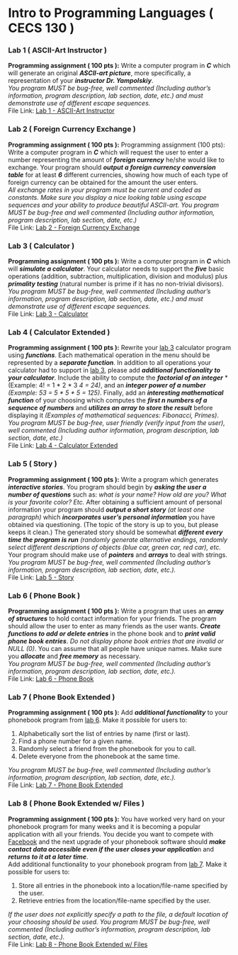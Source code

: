 # Intro to Programming Languages ( CECS 130 )

### Lab 1 ( ASCII-Art Instructor )
**Programming assignment ( 100 pts ):** Write a computer program in ***C*** which will generate an
original ***ASCII-art picture***, more specifically, a representation of your ***instructor Dr.
Yampolskiy***. \
*You program MUST be bug-free, well commented (Including author’s
information, program description, lab section, date, etc.) and must demonstrate use of
different escape sequences.*\
File Link: [Lab 1 - ASCII-Art Instructor](CECS%20130%20-%20Lab%20%231.c)

### Lab 2 ( Foreign Currency Exchange )
**Programming assignment ( 100 pts ):** Programming assignment (100 pts): Write a computer program in ***C*** which will request
the user to enter a number representing the amount of ***foreign currency*** he/she would
like to exchange. Your program should ***output a foreign currency conversion table*** for at
least ***6*** different currencies, showing how much of each type of foreign currency can be
obtained for the amount the user enters.\
*All exchange rates in your program must be current and coded as constants. Make sure
you display a nice looking table using escape sequences and your ability to produce
beautiful ASCII-art. You program MUST be bug-free and well commented (Including
author information, program description, lab section, date, etc.)*\
File Link: [Lab 2 - Foreign Currency Exchange](CECS%20130%20-%20Lab%20%232.c)

### Lab 3 ( Calculator )
**Programming assignment ( 100 pts ):** Write a computer program in ***C*** which will ***simulate a
calculator***. Your calculator needs to support the ***five*** basic operations (addition, subtraction,
multiplication, division and modulus) plus ***primality testing*** (natural number is prime if it has no
non-trivial divisors).\
*You program MUST be bug-free, well commented (Including author’s
information, program description, lab section, date, etc.) and must demonstrate use of
different escape sequences.*\
File Link: [Lab 3 - Calculator](CECS%20130%20-%20Lab%20%233.c)

### Lab 4 ( Calculator Extended )
**Programming assignment ( 100 pts ):** Rewrite your [lab 3](CECS%20130%20-%20Lab%20%233.c) calculator program using ***functions***.
Each mathematical operation in the menu should be represented by a ***separate function***. In
addition to all operations your calculator had to support in [lab 3](CECS%20130%20-%20Lab%20%233.c), please add ***additional
functionality to your calculator***. Include the ability to compute the ***factorial of an integer***
*(Example: 4! = 1 * 2 * 3 *4 = 24)*, and an ***integer power of a number*** *(Example: 53 = 5 * 5 * 5 = 125)*.
Finally, add an ***interesting mathematical function*** of your choosing which computes the ***first n
numbers of a sequence of numbers*** and ***utilizes an array to store the result*** before displaying it
*(Examples of mathematical sequences: Fibonacci, Primes)*.\
*You program MUST be bug-free, user friendly (verify input from the user), well commented
(Including author information, program description, lab section, date, etc.)*\
File Link: [Lab 4 - Calculator Extended](CECS%20130%20-%20Lab%20%234.c)

### Lab 5 ( Story )
**Programming assignment ( 100 pts ):** Write a program which generates ***interactive stories***. You
program should begin by ***asking the user a number of questions*** such as: *what is your name?
How old are you? What is your favorite color? Etc.* After obtaining a sufficient amount of
personal information your program should ***output a short story*** *(at least one paragraph)* which
***incorporates user’s personal information*** you have obtained via questioning. (The topic of the
story is up to you, but please keeps it clean.) The generated story should be somewhat ***different
every time the program is run*** *(randomly generate alternative endings, randomly select different
descriptions of objects (blue car, green car, red car), etc.* Your program should make use of
***pointers*** and ***arrays*** to deal with strings.\
*You program MUST be bug-free, well commented (Including author’s
information, program description, lab section, date, etc.).*\
File Link: [Lab 5 - Story](CECS%20130%20-%20Lab%20%235.c)

### Lab 6 ( Phone Book )
**Programming assignment ( 100 pts ):** Write a program that uses an ***array of structures*** to hold
contact information for your friends. The program should allow the user to enter as many friends
as the user wants. ***Create functions to add or delete entries*** in the phone book and to ***print valid
phone book entries***. *Do not display phone book entries that are invalid or NULL (0)*. You can
assume that all people have unique names. Make sure you ***allocate*** and ***free memory*** as
necessary.\
*You program MUST be bug-free, well commented (Including author’s
information, program description, lab section, date, etc.).*\
File Link: [Lab 6 - Phone Book](CECS%20130%20-%20Lab%20%236.c)

### Lab 7 ( Phone Book Extended )
**Programming assignment ( 100 pts ):** Add ***additional functionality*** to your phonebook program
from [lab 6](CECS%20130%20-%20Lab%20%236.c). Make it possible for users to:
1. Alphabetically sort the list of entries by name (first or last).
2. Find a phone number for a given name.
3. Randomly select a friend from the phonebook for you to call.
4. Delete everyone from the phonebook at the same time.

*You program MUST be bug-free, well commented (Including author’s
information, program description, lab section, date, etc.).*\
File Link: [Lab 7 - Phone Book Extended](CECS%20130%20-%20Lab%20%237.c)

### Lab 8 ( Phone Book Extended w/ Files )
**Programming assignment ( 100 pts ):** You have worked very hard on your phonebook program
for many weeks and it is becoming a popular application with all your friends. You decide you
want to compete with [Facebook](www.facebook.com) and the next upgrade of your phonebook software should
***make contact data accessible even if the user closes your applicatio***n and ***returns to it at a later
time***.\
Add additional functionality to your phonebook program from [lab 7](CECS%20130%20-%20Lab%20%237.c). Make it possible for users
to:
1. Store all entries in the phonebook into a location/file-name specified by the user.
2. Retrieve entries from the location/file-name specified by the user.

*If the user does not explicitly specify a path to the file, a default location of your choosing should
be used. You program MUST be bug-free, well commented (Including author’s
information, program description, lab section, date, etc.).*\
File Link: [Lab 8 - Phone Book Extended w/ Files](CECS%20130%20-%20Lab%20%238.c)

